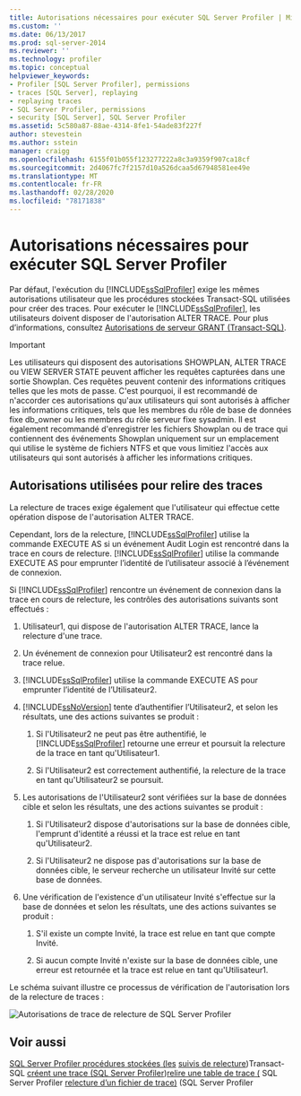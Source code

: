 ```yaml
---
title: Autorisations nécessaires pour exécuter SQL Server Profiler | Microsoft Docs
ms.custom: ''
ms.date: 06/13/2017
ms.prod: sql-server-2014
ms.reviewer: ''
ms.technology: profiler
ms.topic: conceptual
helpviewer_keywords:
- Profiler [SQL Server Profiler], permissions
- traces [SQL Server], replaying
- replaying traces
- SQL Server Profiler, permissions
- security [SQL Server], SQL Server Profiler
ms.assetid: 5c580a87-88ae-4314-8fe1-54ade83f227f
author: stevestein
ms.author: sstein
manager: craigg
ms.openlocfilehash: 6155f01b055f123277222a8c3a9359f907ca18cf
ms.sourcegitcommit: 2d4067fc7f2157d10a526dcaa5d67948581ee49e
ms.translationtype: MT
ms.contentlocale: fr-FR
ms.lasthandoff: 02/28/2020
ms.locfileid: "78171838"
---
```

# <a name="permissions-required-to-run-sql-server-profiler"></a>Autorisations nécessaires pour exécuter SQL Server Profiler
  Par défaut, l'exécution du [!INCLUDE[ssSqlProfiler](../../../includes/sssqlprofiler-md.md)] exige les mêmes autorisations utilisateur que les procédures stockées Transact-SQL utilisées pour créer des traces. Pour exécuter le [!INCLUDE[ssSqlProfiler](../../../includes/sssqlprofiler-md.md)], les utilisateurs doivent disposer de l'autorisation ALTER TRACE. Pour plus d’informations, consultez [Autorisations de serveur GRANT &#40;Transact-SQL&#41;](/sql/t-sql/statements/grant-server-permissions-transact-sql).

> [!IMPORTANT]
>  Les utilisateurs qui disposent des autorisations SHOWPLAN, ALTER TRACE ou VIEW SERVER STATE peuvent afficher les requêtes capturées dans une sortie Showplan. Ces requêtes peuvent contenir des informations critiques telles que les mots de passe. C'est pourquoi, il est recommandé de n'accorder ces autorisations qu'aux utilisateurs qui sont autorisés à afficher les informations critiques, tels que les membres du rôle de base de données fixe db_owner ou les membres du rôle serveur fixe sysadmin. Il est également recommandé d'enregistrer les fichiers Showplan ou de trace qui contiennent des événements Showplan uniquement sur un emplacement qui utilise le système de fichiers NTFS et que vous limitiez l'accès aux utilisateurs qui sont autorisés à afficher les informations critiques.

## <a name="permissions-used-to-replay-traces"></a>Autorisations utilisées pour relire des traces
 La relecture de traces exige également que l'utilisateur qui effectue cette opération dispose de l'autorisation ALTER TRACE.

 Cependant, lors de la relecture, [!INCLUDE[ssSqlProfiler](../../../includes/sssqlprofiler-md.md)] utilise la commande EXECUTE AS si un événement Audit Login est rencontré dans la trace en cours de relecture. [!INCLUDE[ssSqlProfiler](../../../includes/sssqlprofiler-md.md)] utilise la commande EXECUTE AS pour emprunter l’identité de l’utilisateur associé à l’événement de connexion.

 Si [!INCLUDE[ssSqlProfiler](../../../includes/sssqlprofiler-md.md)] rencontre un événement de connexion dans la trace en cours de relecture, les contrôles des autorisations suivants sont effectués :

1.  Utilisateur1, qui dispose de l'autorisation ALTER TRACE, lance la relecture d'une trace.

2.  Un événement de connexion pour Utilisateur2 est rencontré dans la trace relue.

3.  [!INCLUDE[ssSqlProfiler](../../../includes/sssqlprofiler-md.md)] utilise la commande EXECUTE AS pour emprunter l’identité de l’Utilisateur2.

4.  [!INCLUDE[ssNoVersion](../../includes/ssnoversion-md.md)] tente d’authentifier l’Utilisateur2, et selon les résultats, une des actions suivantes se produit :

    1.  Si l'Utilisateur2 ne peut pas être authentifié, le [!INCLUDE[ssSqlProfiler](../../../includes/sssqlprofiler-md.md)] retourne une erreur et poursuit la relecture de la trace en tant qu'Utilisateur1.

    2.  Si l'Utilisateur2 est correctement authentifié, la relecture de la trace en tant qu'Utilisateur2 se poursuit.

5.  Les autorisations de l'Utilisateur2 sont vérifiées sur la base de données cible et selon les résultats, une des actions suivantes se produit :

    1.  Si l'Utilisateur2 dispose d'autorisations sur la base de données cible, l'emprunt d'identité a réussi et la trace est relue en tant qu'Utilisateur2.

    2.  Si l'Utilisateur2 ne dispose pas d'autorisations sur la base de données cible, le serveur recherche un utilisateur Invité sur cette base de données.

6.  Une vérification de l'existence d'un utilisateur Invité s'effectue sur la base de données et selon les résultats, une des actions suivantes se produit :

    1.  S'il existe un compte Invité, la trace est relue en tant que compte Invité.

    2.  Si aucun compte Invité n'existe sur la base de données cible, une erreur est retournée et la trace est relue en tant qu'Utilisateur1.

 Le schéma suivant illustre ce processus de vérification de l'autorisation lors de la relecture de traces :

 ![Autorisations de trace de relecture de SQL Server Profiler](../../database-engine/media/replaytracedecisiontree.gif "Autorisations de trace de relecture de SQL Server Profiler")

## <a name="see-also"></a>Voir aussi
 [SQL Server Profiler procédures stockées &#40;les](/sql/relational-databases/system-stored-procedures/sql-server-profiler-stored-procedures-transact-sql) [suivis de relecture](replay-traces.md)&#41;Transact-SQL [créent une trace &#40;SQL Server Profiler](create-a-trace-sql-server-profiler.md)&#41;[relire une table de trace &#40;](replay-a-trace-table-sql-server-profiler.md) SQL Server Profiler [relecture d’un fichier de trace&#41;](replay-a-trace-file-sql-server-profiler.md) &#40;SQL Server Profiler



